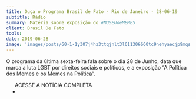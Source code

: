 ```yaml
---
title: Ouça o Programa Brasil de Fato - Rio de Janeiro - 28-06-19
subtitle: Rádio
summary: Matéria sobre exposição do #MUSEUdeMEMES
client: Brasil De Fato
tools: 
date: 2019-06-28
image: 'images/posts/60-1-1y307j4hz3ttqjnlt3l611306660tc9nehyaecjp9mqs.png'
---
```


O programa da última sexta-feira fala sobre o dia 28 de Junho, data que marca a luta LGBT por direitos sociais e políticos, e a exposição “A Política dos Memes e os Memes na Política”. 

<div class="post__share"><ul class="share__list list-reset">ACESSE A NOTÍCIA COMPLETA<li class="share__item" style="margin-left: 10px"><a class="share__link share__facebook" style="background: #fa5657" href="https://www.brasildefato.com.br/2019/06/28/ouca-o-programa-brasil-de-fato-rio-de-janeiro-280619/" 
onclick=window.open(this.href, 'pop-up', 'left=20,top=20,width=500,height=500,toolbar=1,resizable=0'); return false;" title="Link" rel="nofollow"><i class="fa-solid fa-link"></i></a></li></ul></div>
<!-- <div class="gallery-box"><div class="gallery"><img src="/clipping/images/example-1.jpg" loading="lazy" alt="Project"><img src="/clipping/images/example-2.jpg" loading="lazy" alt="Project"></div><em>Gallery / <a href="https://www.freepik.com/" target="_blank">Freepic</a></em></div> -->